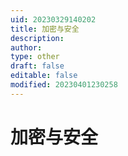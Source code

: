 ```yaml
---
uid: 20230329140202
title: 加密与安全
description: 
author: 
type: other
draft: false
editable: false
modified: 20230401230258
---
```


# 加密与安全